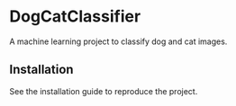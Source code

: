 # DogCatClassifier
A machine learning project to classify dog and cat images.

## Installation
See the installation guide to reproduce the project.
